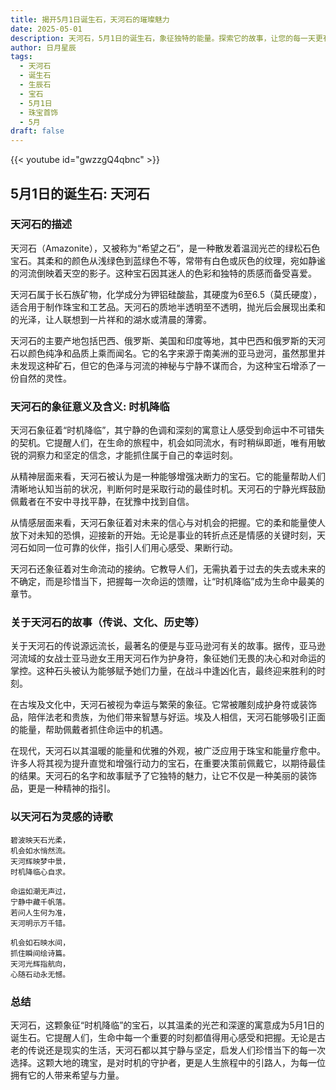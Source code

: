```yaml
---
title: 揭开5月1日诞生石，天河石的璀璨魅力
date: 2025-05-01
description: 天河石，5月1日的诞生石，象征独特的能量。探索它的故事，让您的每一天更有意义。
author: 日月星辰
tags:
  - 天河石
  - 诞生石
  - 生辰石
  - 宝石
  - 5月1日
  - 珠宝首饰
  - 5月
draft: false
---
```


{{< youtube id="gwzzgQ4qbnc" >}}

## 5月1日的诞生石: 天河石

### 天河石的描述

天河石（Amazonite），又被称为“希望之石”，是一种散发着温润光芒的绿松石色宝石。其柔和的颜色从浅绿色到蓝绿色不等，常带有白色或灰色的纹理，宛如静谧的河流倒映着天空的影子。这种宝石因其迷人的色彩和独特的质感而备受喜爱。

天河石属于长石族矿物，化学成分为钾铝硅酸盐，其硬度为6至6.5（莫氏硬度），适合用于制作珠宝和工艺品。天河石的质地半透明至不透明，抛光后会展现出柔和的光泽，让人联想到一片祥和的湖水或清晨的薄雾。

天河石的主要产地包括巴西、俄罗斯、美国和印度等地，其中巴西和俄罗斯的天河石以颜色纯净和品质上乘而闻名。它的名字来源于南美洲的亚马逊河，虽然那里并未发现这种矿石，但它的色泽与河流的神秘与宁静不谋而合，为这种宝石增添了一份自然的灵性。

### 天河石的象征意义及含义: 时机降临

天河石象征着“时机降临”，其宁静的色调和深刻的寓意让人感受到命运中不可错失的契机。它提醒人们，在生命的旅程中，机会如同流水，有时稍纵即逝，唯有用敏锐的洞察力和坚定的信念，才能抓住属于自己的幸运时刻。

从精神层面来看，天河石被认为是一种能够增强决断力的宝石。它的能量帮助人们清晰地认知当前的状况，判断何时是采取行动的最佳时机。天河石的宁静光辉鼓励佩戴者在不安中寻找平静，在犹豫中找到自信。

从情感层面来看，天河石象征着对未来的信心与对机会的把握。它的柔和能量使人放下对未知的恐惧，迎接新的开始。无论是事业的转折点还是情感的关键时刻，天河石如同一位可靠的伙伴，指引人们用心感受、果断行动。

天河石还象征着对生命流动的接纳。它教导人们，无需执着于过去的失去或未来的不确定，而是珍惜当下，把握每一次命运的馈赠，让“时机降临”成为生命中最美的章节。

### 关于天河石的故事（传说、文化、历史等）

关于天河石的传说源远流长，最著名的便是与亚马逊河有关的故事。据传，亚马逊河流域的女战士亚马逊女王用天河石作为护身符，象征她们无畏的决心和对命运的掌控。这种石头被认为能够赋予她们力量，在战斗中逢凶化吉，最终迎来胜利的时刻。

在古埃及文化中，天河石被视为幸运与繁荣的象征。它常被雕刻成护身符或装饰品，陪伴法老和贵族，为他们带来智慧与好运。埃及人相信，天河石能够吸引正面的能量，帮助佩戴者抓住命运中的机遇。

在现代，天河石以其温暖的能量和优雅的外观，被广泛应用于珠宝和能量疗愈中。许多人将其视为提升直觉和增强行动力的宝石，在重要决策前佩戴它，以期待最佳的结果。天河石的名字和故事赋予了它独特的魅力，让它不仅是一种美丽的装饰品，更是一种精神的指引。

### 以天河石为灵感的诗歌

```
碧波映天石光柔，  
机会如水悄然流。  
天河辉映梦中景，  
时机降临心自求。  

命运如潮无声过，  
宁静中藏千帆落。  
若问人生何为准，  
天河明示万千错。  

机会如石映水间，  
抓住瞬间绘诗篇。  
天河光辉指航向，  
心随石动永无憾。  
```

### 总结

天河石，这颗象征“时机降临”的宝石，以其温柔的光芒和深邃的寓意成为5月1日的诞生石。它提醒人们，生命中每一个重要的时刻都值得用心感受和把握。无论是古老的传说还是现实的生活，天河石都以其宁静与坚定，启发人们珍惜当下的每一次选择。这颗大地的瑰宝，是对时机的守护者，更是人生旅程中的引路人，为每一位拥有它的人带来希望与力量。